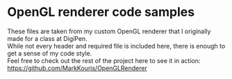 # OpenGL renderer code samples
These files are taken from my custom OpenGL renderer that I originally made for a class at DigiPen.  <br />
While not every header and required file is included here, there is enough to get a sense of my code style. <br />
Feel free to check out the rest of the project here to see it in action: https://github.com/MarkKouris/OpenGLRenderer  <br />